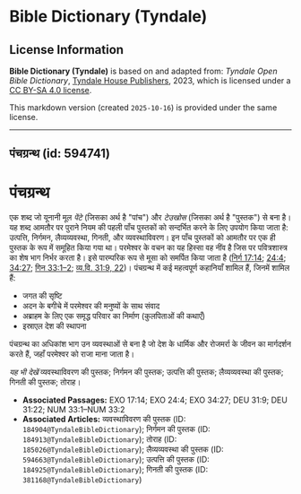 # Bible Dictionary (Tyndale)

## License Information

**Bible Dictionary (Tyndale)** is based on and adapted from: _Tyndale Open Bible Dictionary_, [Tyndale House Publishers](https://tyndaleopenresources.com/), 2023, which is licensed under a [CC BY-SA 4.0 license](https://creativecommons.org/licenses/by-sa/4.0/legalcode.en).

This markdown version (created `2025-10-16`) is provided under the same license.



--------------------------------

## पंचग्रन्थ (id: 594741)

पंचग्रन्थ
=========

एक शब्द जो यूनानी मूल *पेंटे* (जिसका अर्थ है "पांच") और *टेउखोस* (जिसका अर्थ है "पुस्तक") से बना है। यह शब्द आमतौर पर पुराने नियम की पहली पाँच पुस्तकों को सन्दर्भित करने के लिए उपयोग किया जाता है: उत्पत्ति, निर्गमन, लैव्यव्यवस्था, गिनती, और व्यवस्थाविवरण। इन पाँच पुस्तकों को आमतौर पर एक ही पुस्तक के रूप में समूहित किया गया था। परमेश्वर के वचन का यह हिस्सा वह नींव है जिस पर पवित्रशास्त्र का शेष भाग निर्भर करता है। इसे पारम्परिक रूप से मूसा को समर्पित किया जाता है ([निर्ग 17:14](https://ref.ly/Exod17:14); [24:4](https://ref.ly/Exod24:4); [34:27](https://ref.ly/Exod34:27); [गिन 33:1–2](https://ref.ly/Num33:1-Num33:2); [व्य.वि. 31:9, 22](https://ref.ly/Deut31:9))। पंचग्रन्थ में कई महत्वपूर्ण कहानियाँ शामिल हैं, जिनमें शामिल हैं:

* जगत की सृष्टि
* अदन के बगीचे में परमेश्वर की मनुष्यों के साथ संवाद
* अब्राहम के लिए एक समृद्ध परिवार का निर्माण (कुलपिताओं की कथाएँ)
* इस्राएल देश की स्थापना

पंचग्रन्थ का अधिकांश भाग उन व्यवस्थाओं से बना है जो देश के धार्मिक और रोजमर्रा के जीवन का मार्गदर्शन करते हैं, जहाँ परमेश्वर को राजा माना जाता है।

*यह भी देखें* व्यवस्थाविवरण की पुस्तक; निर्गमन की पुस्तक; उत्पत्ति की पुस्तक; लैव्यव्यवस्था की पुस्तक; गिनती की पुस्तक; तोराह।

* **Associated Passages:** EXO 17:14; EXO 24:4; EXO 34:27; DEU 31:9; DEU 31:22; NUM 33:1–NUM 33:2
* **Associated Articles:** व्यवस्थाविवरण की पुस्तक (ID: `184904@TyndaleBibleDictionary`); निर्गमन की पुस्तक  (ID: `184913@TyndaleBibleDictionary`); तोराह  (ID: `185026@TyndaleBibleDictionary`); लैव्यव्यवस्था की पुस्तक (ID: `594663@TyndaleBibleDictionary`); उत्पत्ति की पुस्तक  (ID: `184925@TyndaleBibleDictionary`); गिनती की पुस्तक (ID: `381168@TyndaleBibleDictionary`)

